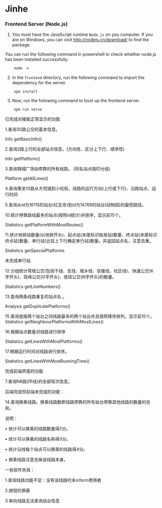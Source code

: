 # Jinhe

### Frontend Server (Node.js)

1. You must have the JavaScript runtime `Node.js` on you computer. If you are on Windows, you can visit http://nodejs.cn/download/ to find the package.

You can run the following command in powershell to check whether node.js has been installed successfully.

```powershell
    node -v
```

2. In the `frontend` directory, run the following command to import the dependency for the server.

```shell
    npm install
```

3. Now, run the following command to boot up the frontend server.

```shell
    npm run serve
```



已完成对接能正常显示的功能

1.查询30路公交的基本信息。

Info getBasicInfo()

2.查询2路上行的全部站点信息。(方向性、区分上下行、顺序性)

Info getPlatform() 

3.查询锦城广场站停靠的所有线路。 (同名站点按ID分组)  

Platform getAllLines()

4.查询乘坐10路从大悦城到小吃街，线路的运行方向(上行或下行)、沿路站点、运行时间



5.查询从id为16115的站台(红瓦寺)到id为14768的站台(动物园)的最短路径。

10.统计停靠路线最多的站点(按照id统计)并排序，显示前15个。

Statistics 	getPlatformWithMostRoutes()

11.统计地铁站数量(以地铁开头)、起点站(末尾标识始发站)数量、终点站(末尾标识终点站)数量、单行站(比较上下行确定单行站)数量。并返回站点名，注意去重。 

Statistics getSpecialPlatforms

未完成单行站

12.分组统计常规公交(包括干线、支线、城乡线、驳接线、社区线)、快速公交(K字开头)、高峰公交(G字开头)、夜班公交(N字开头)的数量。

Statistics getLineNumbers()

13.查询两条线路重复的站点名 。 

Analysis getDuplicatePlatforms()

15.查询连接两个站台之间线路最多的两个站台并且按照降序排列，显示前15个。 Statistics getNeighbourPlatformsWithMostLines()

16.根据站点数量对线路进行排序 

Statistics getLinesWithMostPlatforms()

17.根据运行时间对线路进行排序。

Statistics getLinesWithMostRunningTime()



完成前端界面的功能



7.查询N8路(环线)的全部班次信息。







后端完成但前端未完成的功能：





14.查询换乘线路。换乘线路数即线路停靠的所有站台停靠其他线路的数量的总和。

说明：

• 统计可以换乘的线路数量得2分。

• 统计可以换乘的线路名称得3分。

• 统计沿线每个站点可以换乘的线路得4分。

• 换乘线路注意去掉该线路本身。











一些软件失效：

1.查询线路功能不足：没有该线路时未inform使用者

2.按钮的屏蔽

3.单向线路无法查询站台信息